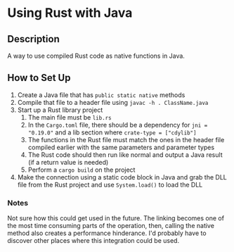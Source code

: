 # Using Rust with Java
## Description
A way to use compiled Rust code as native functions in Java.

## How to Set Up
1. Create a Java file that has `public static native` methods
2. Compile that file to a header file using `javac -h . ClassName.java`
3. Start up a Rust library project
    1. The main file must be `lib.rs`
    2. In the `Cargo.toml` file, there should be a dependency for `jni = "0.19.0"` and a lib section where `crate-type = ["cdylib"]`
    3. The functions in the Rust file must match the ones in the header file compiled earlier with the same parameters and parameter types
    4. The Rust code should then run like normal and output a Java result (if a return value is needed)
    5. Perform a `cargo build` on the project
4. Make the connection using a static code block in Java and grab the DLL file from the Rust project and use `System.load()` to load the DLL

### Notes
Not sure how this could get used in the future. The linking becomes one of the most time consuming parts of the operation, then, calling the native method also creates a performance hinderance. I'd probably have to discover other places where this integration could be used.